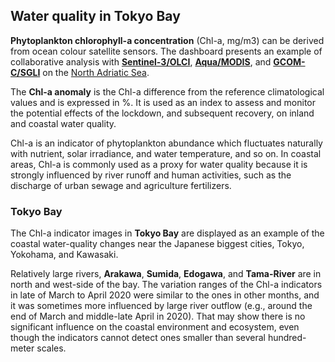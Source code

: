 ## Water quality in Tokyo Bay

**Phytoplankton chlorophyll-a concentration** (Chl-a, mg/m3) can be derived from ocean colour satellite sensors. The dashboard presents an example of collaborative analysis with **[Sentinel-3/OLCI](https://sentinel.esa.int/web/sentinel/user-guides/sentinel-3-olci)**, **[Aqua/MODIS](https://oceancolor.gsfc.nasa.gov/data/aqua/)**, and **[GCOM-C/SGLI](https://global.jaxa.jp/projects/sat/gcom_c/)** on the [North Adriatic Sea](https://www.eodashboard.org/?indicator=N3b&poi=IT6-N3b). 

The **Chl-a anomaly** is the Chl-a difference from the reference climatological values and is expressed in %. It is used as an index to assess and monitor the potential effects of the lockdown, and subsequent recovery, on inland and coastal water quality. 

Chl-a is an indicator of phytoplankton abundance which fluctuates naturally with nutrient, solar irradiance, and water temperature, and so on. In coastal areas, Chl-a is commonly used as a proxy for water quality because it is strongly influenced by river runoff and human activities, such as the discharge of urban sewage and agriculture fertilizers.

### Tokyo Bay 

The Chl-a indicator images in **Tokyo Bay** are displayed as an example of the coastal water-quality changes near the Japanese biggest cities, Tokyo, Yokohama, and Kawasaki. 

Relatively large rivers, **Arakawa**, **Sumida**, **Edogawa**, and **Tama-River** are in north and west-side of the bay. The variation ranges of the Chl-a indicators in late of March to April 2020 were similar to the ones in other months, and it was sometimes more influenced by large river outflow (e.g., around the end of March and middle-late April in 2020). That may show there is no significant influence on the coastal environment and ecosystem, even though the indicators cannot detect ones smaller than several hundred-meter scales.
